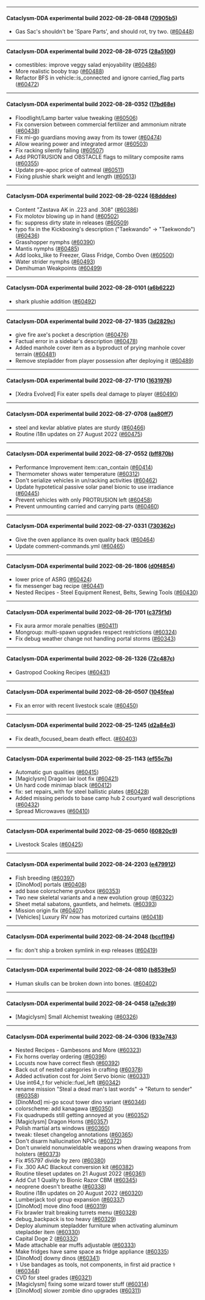 
---

#### Cataclysm-DDA experimental build 2022-08-28-0848 ([70905b5](https://github.com/CleverRaven/Cataclysm-DDA/releases/tag/cdda-experimental-2022-08-28-0848))

* Gas Sac's shouldn't be 'Spare Parts', and should rot, try two. ([#60448](https://github.com/CleverRaven/Cataclysm-DDA/pull/60448))

---

#### Cataclysm-DDA experimental build 2022-08-28-0725 ([28a5100](https://github.com/CleverRaven/Cataclysm-DDA/releases/tag/cdda-experimental-2022-08-28-0725))

* comestibles: improve veggy salad enjoyability ([#60486](https://github.com/CleverRaven/Cataclysm-DDA/pull/60486))
* More realistic booby trap ([#60488](https://github.com/CleverRaven/Cataclysm-DDA/pull/60488))
* Refactor BFS in vehicle::is_connected and ignore carried_flag parts ([#60472](https://github.com/CleverRaven/Cataclysm-DDA/pull/60472))

---

#### Cataclysm-DDA experimental build 2022-08-28-0352 ([17bd68e](https://github.com/CleverRaven/Cataclysm-DDA/releases/tag/cdda-experimental-2022-08-28-0352))

* Floodlight/Lamp barter value tweaking ([#60506](https://github.com/CleverRaven/Cataclysm-DDA/pull/60506))
* Fix conversion between commercial fertilizer and ammonium nitrate ([#60438](https://github.com/CleverRaven/Cataclysm-DDA/pull/60438))
* Fix mi-go guardians moving away from its tower ([#60474](https://github.com/CleverRaven/Cataclysm-DDA/pull/60474))
* Allow wearing power and integrated armor ([#60503](https://github.com/CleverRaven/Cataclysm-DDA/pull/60503))
* Fix racking silently failing ([#60507](https://github.com/CleverRaven/Cataclysm-DDA/pull/60507))
* Add PROTRUSION and OBSTACLE flags to military composite rams ([#60355](https://github.com/CleverRaven/Cataclysm-DDA/pull/60355))
* Update pre-apoc price of oatmeal ([#60511](https://github.com/CleverRaven/Cataclysm-DDA/pull/60511))
* Fixing plushie shark weight and length ([#60513](https://github.com/CleverRaven/Cataclysm-DDA/pull/60513))

---

#### Cataclysm-DDA experimental build 2022-08-28-0224 ([68dddee](https://github.com/CleverRaven/Cataclysm-DDA/releases/tag/cdda-experimental-2022-08-28-0224))

* Content "Zastava AK in .223 and .308" ([#60386](https://github.com/CleverRaven/Cataclysm-DDA/pull/60386))
* Fix molotov blowing up in hand ([#60502](https://github.com/CleverRaven/Cataclysm-DDA/pull/60502))
* fix: suppress dirty state in releases ([#60509](https://github.com/CleverRaven/Cataclysm-DDA/pull/60509))
* typo fix in the Kickboxing's description ("Taekwando" -> "Taekwondo") ([#60436](https://github.com/CleverRaven/Cataclysm-DDA/pull/60436))
* Grasshopper nymphs ([#60390](https://github.com/CleverRaven/Cataclysm-DDA/pull/60390))
* Mantis nymphs ([#60485](https://github.com/CleverRaven/Cataclysm-DDA/pull/60485))
* Add looks_like to Freezer, Glass Fridge, Combo Oven ([#60500](https://github.com/CleverRaven/Cataclysm-DDA/pull/60500))
* Water strider nymphs ([#60493](https://github.com/CleverRaven/Cataclysm-DDA/pull/60493))
* Demihuman Weakpoints ([#60499](https://github.com/CleverRaven/Cataclysm-DDA/pull/60499))

---

#### Cataclysm-DDA experimental build 2022-08-28-0101 ([a6b6222](https://github.com/CleverRaven/Cataclysm-DDA/releases/tag/cdda-experimental-2022-08-28-0101))

* shark plushie addition ([#60492](https://github.com/CleverRaven/Cataclysm-DDA/pull/60492))

---

#### Cataclysm-DDA experimental build 2022-08-27-1835 ([3d2829c](https://github.com/CleverRaven/Cataclysm-DDA/releases/tag/cdda-experimental-2022-08-27-1835))

* give fire axe's pocket a description ([#60476](https://github.com/CleverRaven/Cataclysm-DDA/pull/60476))
* Factual error in a sidebar's description ([#60478](https://github.com/CleverRaven/Cataclysm-DDA/pull/60478))
* Added manhole cover item as a byproduct of prying manhole cover terrain ([#60481](https://github.com/CleverRaven/Cataclysm-DDA/pull/60481))
* Remove stepladder from player possession after deploying it ([#60489](https://github.com/CleverRaven/Cataclysm-DDA/pull/60489))

---

#### Cataclysm-DDA experimental build 2022-08-27-1710 ([1631976](https://github.com/CleverRaven/Cataclysm-DDA/releases/tag/cdda-experimental-2022-08-27-1710))

* [Xedra Evolved] Fix eater spells deal damage to player ([#60490](https://github.com/CleverRaven/Cataclysm-DDA/pull/60490))

---

#### Cataclysm-DDA experimental build 2022-08-27-0708 ([aa80ff7](https://github.com/CleverRaven/Cataclysm-DDA/releases/tag/cdda-experimental-2022-08-27-0708))

* steel and kevlar ablative plates are sturdy ([#60466](https://github.com/CleverRaven/Cataclysm-DDA/pull/60466))
* Routine i18n updates on 27 August 2022 ([#60475](https://github.com/CleverRaven/Cataclysm-DDA/pull/60475))

---

#### Cataclysm-DDA experimental build 2022-08-27-0552 ([bff870b](https://github.com/CleverRaven/Cataclysm-DDA/releases/tag/cdda-experimental-2022-08-27-0552))

* Performance Improvement item::can_contain  ([#60414](https://github.com/CleverRaven/Cataclysm-DDA/pull/60414))
* Thermometer shows water temperature ([#60312](https://github.com/CleverRaven/Cataclysm-DDA/pull/60312))
* Don't serialize vehicles in un/racking activities ([#60462](https://github.com/CleverRaven/Cataclysm-DDA/pull/60462))
* Update hypotetical passive solar panel bionic to use irradiance ([#60445](https://github.com/CleverRaven/Cataclysm-DDA/pull/60445))
* Prevent vehicles with only PROTRUSION left ([#60458](https://github.com/CleverRaven/Cataclysm-DDA/pull/60458))
* Prevent unmounting carried and carrying parts ([#60460](https://github.com/CleverRaven/Cataclysm-DDA/pull/60460))

---

#### Cataclysm-DDA experimental build 2022-08-27-0331 ([730362c](https://github.com/CleverRaven/Cataclysm-DDA/releases/tag/cdda-experimental-2022-08-27-0331))

* Give the oven appliance its oven quality back ([#60464](https://github.com/CleverRaven/Cataclysm-DDA/pull/60464))
* Update comment-commands.yml ([#60465](https://github.com/CleverRaven/Cataclysm-DDA/pull/60465))

---

#### Cataclysm-DDA experimental build 2022-08-26-1806 ([d0f4854](https://github.com/CleverRaven/Cataclysm-DDA/releases/tag/cdda-experimental-2022-08-26-1806))

* lower price of ASRG ([#60424](https://github.com/CleverRaven/Cataclysm-DDA/pull/60424))
* fix messenger bag recipe ([#60441](https://github.com/CleverRaven/Cataclysm-DDA/pull/60441))
* Nested Recipes - Steel Equipment Renest, Belts, Sewing Tools ([#60430](https://github.com/CleverRaven/Cataclysm-DDA/pull/60430))

---

#### Cataclysm-DDA experimental build 2022-08-26-1701 ([c375f1d](https://github.com/CleverRaven/Cataclysm-DDA/releases/tag/cdda-experimental-2022-08-26-1701))

* Fix aura armor morale penalties ([#60411](https://github.com/CleverRaven/Cataclysm-DDA/pull/60411))
* Mongroup: multi-spawn upgrades respect restrictions ([#60324](https://github.com/CleverRaven/Cataclysm-DDA/pull/60324))
* Fix debug weather change not handling portal storms ([#60343](https://github.com/CleverRaven/Cataclysm-DDA/pull/60343))

---

#### Cataclysm-DDA experimental build 2022-08-26-1326 ([72c487c](https://github.com/CleverRaven/Cataclysm-DDA/releases/tag/cdda-experimental-2022-08-26-1326))

* Gastropod Cooking Recipes ([#60431](https://github.com/CleverRaven/Cataclysm-DDA/pull/60431))

---

#### Cataclysm-DDA experimental build 2022-08-26-0507 ([1045fea](https://github.com/CleverRaven/Cataclysm-DDA/releases/tag/cdda-experimental-2022-08-26-0507))

* Fix an error with recent livestock scale ([#60450](https://github.com/CleverRaven/Cataclysm-DDA/pull/60450))

---

#### Cataclysm-DDA experimental build 2022-08-25-1245 ([d2a84e3](https://github.com/CleverRaven/Cataclysm-DDA/releases/tag/cdda-experimental-2022-08-25-1245))

* Fix death_focused_beam death effect. ([#60403](https://github.com/CleverRaven/Cataclysm-DDA/pull/60403))

---

#### Cataclysm-DDA experimental build 2022-08-25-1143 ([ef55c7b](https://github.com/CleverRaven/Cataclysm-DDA/releases/tag/cdda-experimental-2022-08-25-1143))

* Automatic gun qualities ([#60415](https://github.com/CleverRaven/Cataclysm-DDA/pull/60415))
* [Magiclysm] Dragon lair loot fix ([#60421](https://github.com/CleverRaven/Cataclysm-DDA/pull/60421))
* Un hard code minimap black ([#60412](https://github.com/CleverRaven/Cataclysm-DDA/pull/60412))
* fix: set repairs_with for steel ballistic plates ([#60428](https://github.com/CleverRaven/Cataclysm-DDA/pull/60428))
* Added missing periods to base camp hub 2 courtyard wall descriptions ([#60432](https://github.com/CleverRaven/Cataclysm-DDA/pull/60432))
* Spread Microwaves ([#60410](https://github.com/CleverRaven/Cataclysm-DDA/pull/60410))

---

#### Cataclysm-DDA experimental build 2022-08-25-0650 ([60820c9](https://github.com/CleverRaven/Cataclysm-DDA/releases/tag/cdda-experimental-2022-08-25-0650))

* Livestock Scales ([#60425](https://github.com/CleverRaven/Cataclysm-DDA/pull/60425))

---

#### Cataclysm-DDA experimental build 2022-08-24-2203 ([e479912](https://github.com/CleverRaven/Cataclysm-DDA/releases/tag/cdda-experimental-2022-08-24-2203))

* Fish breeding ([#60397](https://github.com/CleverRaven/Cataclysm-DDA/pull/60397))
* [DinoMod] portals ([#60408](https://github.com/CleverRaven/Cataclysm-DDA/pull/60408))
* add base colorscheme gruvbox ([#60353](https://github.com/CleverRaven/Cataclysm-DDA/pull/60353))
* Two new skeletal variants and a new evolution group ([#60322](https://github.com/CleverRaven/Cataclysm-DDA/pull/60322))
* Sheet metal sabatons, gauntlets, and helmets. ([#60393](https://github.com/CleverRaven/Cataclysm-DDA/pull/60393))
* Mission origin fix ([#60407](https://github.com/CleverRaven/Cataclysm-DDA/pull/60407))
* [Vehicles] Luxury RV now has motorized curtains ([#60418](https://github.com/CleverRaven/Cataclysm-DDA/pull/60418))

---

#### Cataclysm-DDA experimental build 2022-08-24-2048 ([bccf194](https://github.com/CleverRaven/Cataclysm-DDA/releases/tag/cdda-experimental-2022-08-24-2048))

* fix: don't ship a broken symlink in exp releases ([#60419](https://github.com/CleverRaven/Cataclysm-DDA/pull/60419))

---

#### Cataclysm-DDA experimental build 2022-08-24-0810 ([b8539e5](https://github.com/CleverRaven/Cataclysm-DDA/releases/tag/cdda-experimental-2022-08-24-0810))

* Human skulls can be broken down into bones. ([#60402](https://github.com/CleverRaven/Cataclysm-DDA/pull/60402))

---

#### Cataclysm-DDA experimental build 2022-08-24-0458 ([a7edc39](https://github.com/CleverRaven/Cataclysm-DDA/releases/tag/cdda-experimental-2022-08-24-0458))

* [Magiclysm] Small Alchemist tweaking ([#60326](https://github.com/CleverRaven/Cataclysm-DDA/pull/60326))

---

#### Cataclysm-DDA experimental build 2022-08-24-0306 ([933e743](https://github.com/CleverRaven/Cataclysm-DDA/releases/tag/cdda-experimental-2022-08-24-0306))

* Nested Recipes - Gambesons and More ([#60323](https://github.com/CleverRaven/Cataclysm-DDA/pull/60323))
* Fix horns overlay ordering ([#60396](https://github.com/CleverRaven/Cataclysm-DDA/pull/60396))
* Locusts now have correct flesh ([#60392](https://github.com/CleverRaven/Cataclysm-DDA/pull/60392))
* Back out of nested categories in crafting ([#60378](https://github.com/CleverRaven/Cataclysm-DDA/pull/60378))
* Added activation cost for Joint Servo bionic ([#60331](https://github.com/CleverRaven/Cataclysm-DDA/pull/60331))
* Use int64_t for vehicle::fuel_left ([#60342](https://github.com/CleverRaven/Cataclysm-DDA/pull/60342))
* rename mission "Steal a dead man's last words" -> "Return to sender" ([#60358](https://github.com/CleverRaven/Cataclysm-DDA/pull/60358))
* [DinoMod] mi-go scout tower dino variant ([#60346](https://github.com/CleverRaven/Cataclysm-DDA/pull/60346))
* colorscheme: add kanagawa ([#60350](https://github.com/CleverRaven/Cataclysm-DDA/pull/60350))
* Fix quadrupeds still getting annoyed at you ([#60352](https://github.com/CleverRaven/Cataclysm-DDA/pull/60352))
* [Magiclysm] Dragon Horns ([#60357](https://github.com/CleverRaven/Cataclysm-DDA/pull/60357))
* Polish martial arts windows ([#60360](https://github.com/CleverRaven/Cataclysm-DDA/pull/60360))
* tweak: tileset changelog annotations ([#60365](https://github.com/CleverRaven/Cataclysm-DDA/pull/60365))
* Don't disarm hallucination NPCs ([#60372](https://github.com/CleverRaven/Cataclysm-DDA/pull/60372))
* Don't unwield nonunwieldable weapons when drawing weapons from holsters ([#60373](https://github.com/CleverRaven/Cataclysm-DDA/pull/60373))
* Fix #55797 divide by zero ([#60380](https://github.com/CleverRaven/Cataclysm-DDA/pull/60380))
* Fix .300 AAC Blackout conversion kit ([#60382](https://github.com/CleverRaven/Cataclysm-DDA/pull/60382))
* Routine tileset updates on 21 August 2022 ([#60361](https://github.com/CleverRaven/Cataclysm-DDA/pull/60361))
* Add Cut 1 Quality to Bionic Razor CBM ([#60345](https://github.com/CleverRaven/Cataclysm-DDA/pull/60345))
* neoprene doesn't breathe ([#60338](https://github.com/CleverRaven/Cataclysm-DDA/pull/60338))
* Routine i18n updates on 20 August 2022 ([#60320](https://github.com/CleverRaven/Cataclysm-DDA/pull/60320))
* Lumberjack tool group expansion ([#60337](https://github.com/CleverRaven/Cataclysm-DDA/pull/60337))
* [DinoMod] move dino food ([#60319](https://github.com/CleverRaven/Cataclysm-DDA/pull/60319))
* Fix brawler trait breaking turrets menu ([#60328](https://github.com/CleverRaven/Cataclysm-DDA/pull/60328))
* debug_backpack is too heavy ([#60329](https://github.com/CleverRaven/Cataclysm-DDA/pull/60329))
* Deploy aluminum stepladder furniture when activating aluminum stepladder item ([#60330](https://github.com/CleverRaven/Cataclysm-DDA/pull/60330))
* Capital Doge 2 ([#60332](https://github.com/CleverRaven/Cataclysm-DDA/pull/60332))
* Made attachable ear muffs adjustable ([#60333](https://github.com/CleverRaven/Cataclysm-DDA/pull/60333))
* Make fridges have same space as fridge appliance ([#60335](https://github.com/CleverRaven/Cataclysm-DDA/pull/60335))
* [DinoMod] downy dinos ([#60341](https://github.com/CleverRaven/Cataclysm-DDA/pull/60341))
* ⚕️ Use bandages as tools, not components, in first aid practice ⚕️ ([#60344](https://github.com/CleverRaven/Cataclysm-DDA/pull/60344))
* CVD for steel grades ([#60321](https://github.com/CleverRaven/Cataclysm-DDA/pull/60321))
* [Magiclysm] fixing some wizard tower stuff ([#60314](https://github.com/CleverRaven/Cataclysm-DDA/pull/60314))
* [DinoMod] slower zombie dino upgrades ([#60311](https://github.com/CleverRaven/Cataclysm-DDA/pull/60311))
